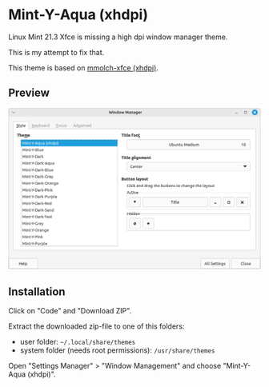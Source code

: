 # Mint-Y-Aqua (xhdpi)

Linux Mint 21.3 Xfce is missing a high dpi window manager theme.

This is my attempt to fix that.

This theme is based on [mmolch-xfce (xhdpi)](https://github.com/mmolch/mmolch-xfce).

## Preview

![Mint-Y-Aqua (xhdpi)](Screenshot.png)

## Installation

Click on "Code" and "Download ZIP".

Extract the downloaded zip-file to one of this folders:

- user folder: `~/.local/share/themes`
- system folder (needs root permissions): `/usr/share/themes`

Open "Settings Manager" > "Window Management" and choose "Mint-Y-Aqua (xhdpi)".
